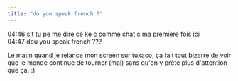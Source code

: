 ```yaml
---
title: "do you speak french ?"
---
```


04:46 <Topman07> slt tu pe me dire ce ke c comme chat c ma premiere fois ici  
04:47 <Topman07> dou you speak french ???

Le matin quand je relance mon screen sur tuxaco, ça fait tout bizarre de voir
que le monde continue de tourner (mal) sans qu'on y prête plus d'attention que
ça. :)

